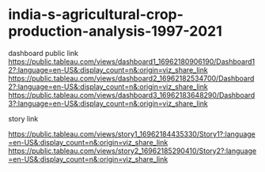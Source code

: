 # india-s-agricultural-crop-production-analysis-1997-2021
dashboard public link
https://public.tableau.com/views/dashboard1_16962180906190/Dashboard12?:language=en-US&:display_count=n&:origin=viz_share_link
https://public.tableau.com/views/dashboard2_16962182534700/Dashboard2?:language=en-US&:display_count=n&:origin=viz_share_link
https://public.tableau.com/views/dashboard3_16962183648290/Dashboard3?:language=en-US&:display_count=n&:origin=viz_share_link

story link

https://public.tableau.com/views/story1_16962184435330/Story1?:language=en-US&:display_count=n&:origin=viz_share_link
https://public.tableau.com/views/story2_16962185290410/Story2?:language=en-US&:display_count=n&:origin=viz_share_link
